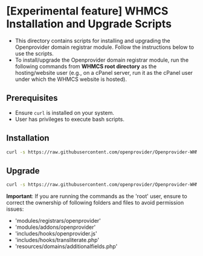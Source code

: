# [Experimental feature] WHMCS Installation and Upgrade Scripts

- This directory contains scripts for installing and upgrading the Openprovider domain registrar module. Follow the instructions below to use the scripts.
- To install/upgrade the Openprovider domain registrar module, run the following commands from **WHMCS root directory** as the hosting/website user (e.g., on a cPanel server, run it as the cPanel user under which the WHMCS website is hosted).

## Prerequisites
- Ensure `curl` is installed on your system.
- User has privileges to execute bash scripts.

## Installation

```bash
curl -s https://raw.githubusercontent.com/openprovider/Openprovider-WHMCS-domains/refs/heads/version-8.1/scripts/install_openprovider.sh | /bin/bash -s
```

## Upgrade

```bash
curl -s https://raw.githubusercontent.com/openprovider/Openprovider-WHMCS-domains/refs/heads/version-8.1/scripts/update_openprovider.sh | /bin/bash -s
```

**Important**: If you are running the commands as the 'root' user, ensure to correct the ownership of following folders and files to avoid permission issues:
- 'modules/registrars/openprovider'
- 'modules/addons/openprovider'
- 'includes/hooks/openprovider.js'
- 'includes/hooks/transliterate.php'
- 'resources/domains/additionalfields.php'

